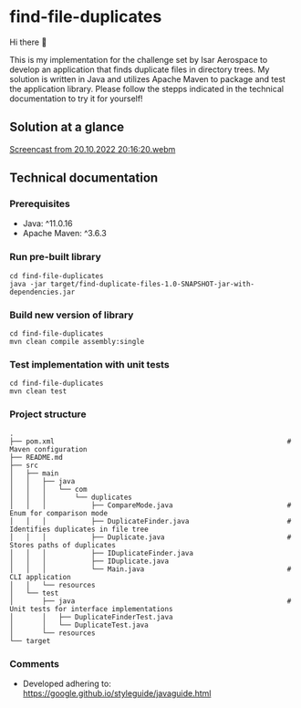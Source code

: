 # find-file-duplicates
Hi there :wave:

This is my implementation for the challenge set by Isar Aerospace to develop an application that finds duplicate files in directory trees. My solution is written in Java and utilizes Apache Maven to package and test the application library. Please follow the stepps indicated in the technical documentation to try it for yourself!

## Solution at a glance
[Screencast from 20.10.2022 20:16:20.webm](https://user-images.githubusercontent.com/39443615/197027134-6d00ff65-e84d-49e7-a938-a8f26a48ef0c.webm)

## Technical documentation
### Prerequisites
- Java: ^11.0.16
- Apache Maven: ^3.6.3

### Run pre-built library
```
cd find-file-duplicates
java -jar target/find-duplicate-files-1.0-SNAPSHOT-jar-with-dependencies.jar
```

### Build new version of library 
```
cd find-file-duplicates
mvn clean compile assembly:single
```

### Test implementation with unit tests
```
cd find-file-duplicates
mvn clean test
```

### Project structure
```
.
├── pom.xml                                                         # Maven configuration
├── README.md
├── src
│   ├── main
│   │   ├── java
│   │   │   └── com
│   │   │       └── duplicates
│   │   │           ├── CompareMode.java                            # Enum for comparison mode
│   │   │           ├── DuplicateFinder.java                        # Identifies duplicates in file tree
│   │   │           ├── Duplicate.java                              # Stores paths of duplicates
│   │   │           ├── IDuplicateFinder.java
│   │   │           ├── IDuplicate.java
│   │   │           └── Main.java                                   # CLI application
│   │   └── resources
│   └── test
│       ├── java                                                    # Unit tests for interface implementations
│       │   ├── DuplicateFinderTest.java                            
│       │   └── DuplicateTest.java
│       └── resources
└── target

```

### Comments
- Developed adhering to: https://google.github.io/styleguide/javaguide.html
